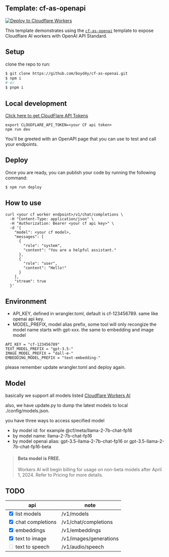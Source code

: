 ## Template: cf-as-openapi

[![Deploy to Cloudflare Workers](https://deploy.workers.cloudflare.com/button)](https://deploy.workers.cloudflare.com/?url=https://github.com/boyd4y/cf-as-openai)

This template demonstrates using the [`cf-as-openai`](https://github.com/boyd4y/cf-as-openai) template to expose Cloudflare AI workers with OpenAI API Standard.


## Setup

clone the repo to run:

```sh
$ git clone https://github.com/boyd4y/cf-as-openai.git
$ npm i
# or
$ pnpm i
```

## Local development

[Click here to get CloudFlare API Tokens](https://dash.cloudflare.com/profile/api-tokens)

```
export CLOUDFLARE_API_TOKEN=<your CF api token>
npm run dev
```

You'll be greeted with an OpenAPI page that you can use to test and call your endpoints.

## Deploy

Once you are ready, you can publish your code by running the following command:

```sh
$ npm run deploy
```

## How to use
```
curl <your cf worker endpoint>/v1/chat/completions \
  -H "Content-Type: application/json" \
  -H "Authorization: Bearer <your cf api key>" \
  -d '{
    "model": <your cf model>,
    "messages": [
      {
        "role": "system",
        "content": "You are a helpful assistant."
      },
      {
        "role": "user",
        "content": "Hello!"
      }
    ],
    "stream": true
  }'

```

## Environment
- API_KEY, defined in wrangler.toml, default is cf-123456789.  same like openai api key.
- MODEL_PREFIX, model alias prefix, some tool will only recongize the model name starts with gpt-xxx. the same to embedding and image model
```
API_KEY = "cf-123456789"
TEXT_MODEL_PREFIX = "gpt-3.5-"
IMAGE_MODEL_PREFIX = "dall-e-"
EMBEDDING_MODEL_PREFIX = "text-embedding-"
```
please remember update wrangler.toml and deploy again.


## Model
basically we support all models listed [Cloudflare Workers AI](https://developers.cloudflare.com/workers-ai/models/)

also, we have update.py to dump the latest models to local ./config/models.json.  


you have three ways to access specified model
- by model id: for example @cf/meta/llama-2-7b-chat-fp16
- by model name: llama-2-7b-chat-fp16
- by model openai alias: gpt-3.5-llama-2-7b-chat-fp16 or gpt-3.5-llama-2-7b-chat-fp16-beta

> #### Beta model is **FREE**.
> Workers AI will begin billing for usage on non-beta models after April 1, 2024. Refer to Pricing for more details.

## TODO
| api                                              | note |
| ------------------------------------------------- | ---- |
| <input type="checkbox" checked /> list models  |    /v1/models  |
| <input type="checkbox" checked/> chat completions |   /v1/chat/completions   |
| <input type="checkbox" checked /> embeddings  |    /v1/embeddings  |
| <input type="checkbox" checked /> text to image  |    /v1/images/generations  |
| <input type="checkbox" disabled /> text to speech  |    /v1/audio/speech  |
